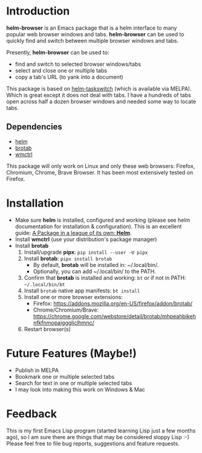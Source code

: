 

# Introduction

**helm-browser** is an Emacs package that is a helm interface to many popular web browser windows and tabs. **helm-browser** can be used to quickly find and switch between multiple browser windows and tabs.

Presently, **helm-browser** can be used to:

-   find and switch to selected browser windows/tabs
-   select and close one or multiple tabs
-   copy a tab's URL (to yank into a document)

This package is based on [helm-taskswitch](https://github.com/bdc34/helm-taskswitch)  (which is available via MELPA). Which is great except it does not deal with tabs. I have a hundreds of tabs open across half a dozen browser windows and needed some way to locate tabs.


## Dependencies

-   [helm](https://github.com/emacs-helm/helm)
-   [brotab](https://github.com/balta2ar/brotab)
-   [wmctrl](https://www.freedesktop.org/wiki/Software/wmctrl/)

This package will only work on Linux and only these web browsers: Firefox, Chromium, Chrome, Brave Browser. It has been most extensively tested on Firefox. 


# Installation

-   Make sure **helm** is installed, configured and working (please see helm documentation for installation & configuration). This is an excellent guide: [A Package in a league of its own: **Helm**](https://tuhdo.github.io/helm-intro.html).
-   Install **wmctrl** (use your distribution's package manager)
-   Install **brotab** 
    1.  Install/upgrade **pipx**: `pip install --user -U pipx`
    2.  Install **brotab**: `pipx install brotab`
        -   By default, **brotab** will be installed in: ~/.local/bin/.
        -   Optionally, you can add ~/.local/bin/ to the PATH.
    3.  Confirm that **brotab** is installed and working: `bt` or if not in PATH: `~/.local/bin/bt`
    4.  Install `brotab` native app manifests: `bt install`
    5.  Install one or more browser extensions:
        -   Firefox: <https://addons.mozilla.org/en-US/firefox/addon/brotab/>
        -   Chrome/Chromium/Brave: <https://chrome.google.com/webstore/detail/brotab/mhpeahbikehnfkfnmopaigggliclhmnc/>
    6.  Restart browser(s)


# Future Features (Maybe!)

-   Publish in MELPA
-   Bookmark one or multiple selected tabs
-   Search for text in one or multiple selected tabs
-   I <span class="underline">may</span> look into making this work on Windows & Mac


# Feedback

This is my first Emacs Lisp program (started learning Lisp just a few months ago), so I am sure there are things that may be considered sloppy Lisp :-) Please feel free to file bug reports, suggestions and feature requests.

